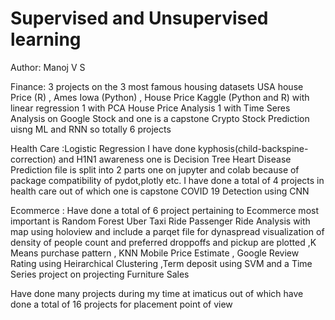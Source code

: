 # Supervised and Unsupervised learning

Author: Manoj V S

Finance: 3 projects on the 3 most famous housing  datasets USA house Price (R) , Ames Iowa (Python) , House Price Kaggle (Python and R) with linear regression
1 with PCA House Price Analysis 1 with Time Seres Analysis on Google Stock and one is a capstone Crypto Stock Prediction uisng ML and RNN so totally 6 projects

Health Care :Logistic Regression I have done kyphosis(child-backspine-correction) and H1N1 awareness one is Decision Tree Heart Disease Prediction  file is split 
into 2 parts one on jupyter and colab because of package compatibility of pydot,plotly etc.
I have done a total of 4 projects in health care out of which one is capstone COVID 19 Detection using CNN

Ecommerce : Have done a total of 6 project pertaining to Ecommerce most important is Random Forest Uber Taxi Ride Passenger Ride Analysis with map using holoview and include a
parqet file for dynaspread visualization of density of people count and preferred droppoffs and pickup are plotted ,K Means purchase pattern , KNN Mobile Price Estimate ,
Google Review Rating using Heirarchical Clustering ,Term deposit using SVM and a Time Series project on projecting Furniture Sales

Have done many projects during my time at imaticus out of which have done a total of 16 projects for placement point of view


